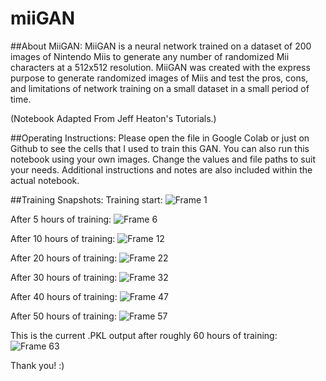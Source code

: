 # miiGAN

##About MiiGAN:
MiiGAN is a neural network trained on a dataset of 200 images of Nintendo Miis to generate any number of randomized Mii characters at a 512x512 resolution. 
MiiGAN was created with the express purpose to generate randomized images of Miis and test the pros, cons, and limitations of network training on a small dataset in a small period of time.

(Notebook Adapted From Jeff Heaton's Tutorials.)

##Operating Instructions:
Please open the file in Google Colab or just on Github to see the cells that I used to train this GAN. 
You can also run this notebook using your own images. Change the values and file paths to suit your needs.
Additional instructions and notes are also included within the actual notebook.

##Training Snapshots:
Training start:
![Frame 1](https://user-images.githubusercontent.com/43814446/165119909-c81bfddc-c6dc-4910-a6a4-b9fcf57e74b8.png)

After 5 hours of training:
![Frame 6](https://user-images.githubusercontent.com/43814446/165119938-cb57f2d9-be39-4211-9051-90f2f73840c2.png)

After 10 hours of training:
![Frame 12](https://user-images.githubusercontent.com/43814446/165119787-d0fc4b58-1f8d-41f8-a4e8-4d014e91763c.png)

After 20 hours of training:
![Frame 22](https://user-images.githubusercontent.com/43814446/165120120-ec8825d1-2d1f-4754-8dbe-7851574f36ab.png)

After 30 hours of training:
![Frame 32](https://user-images.githubusercontent.com/43814446/165120133-b97f26bb-7495-4090-8724-94cd250a5ac8.png)

After 40 hours of training:
![Frame 47](https://user-images.githubusercontent.com/43814446/165120142-3b359868-3982-402a-b87a-f322f5e6f47b.png)

After 50 hours of training:
![Frame 57](https://user-images.githubusercontent.com/43814446/165120157-142b70d0-8806-4e01-96ef-627f3fdb84f0.png)

This is the current .PKL output after roughly 60 hours of training:
![Frame 63](https://user-images.githubusercontent.com/43814446/165117452-35b82696-609f-4309-88bb-5b37c16f9476.png)

Thank you! :)

